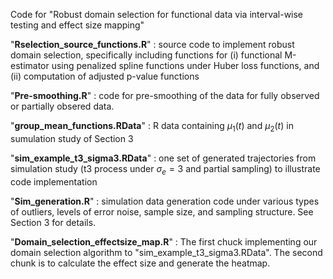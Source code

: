 Code for "Robust domain selection for functional data via interval-wise testing and effect size mapping"

"**Rselection_source_functions.R**"
 : source code to implement robust domain selection, specifically including functions for (i) functional M-estimator using penalized spline functions under Huber loss functions, and (ii) computation of adjusted p-value functions 

"**Pre-smoothing.R**"
: code for pre-smoothing of the data for fully observed or partially obsered data.

"**group_mean_functions.RData**"
 : R data containing $\mu_1(t)$ and $\mu_2(t)$ in sumulation study of Section 3

"**sim_example_t3_sigma3.RData**"
 : one set of generated trajectories from simulation study (t3 process under $\sigma_e=3$ and partial sampling) to illustrate code implementation

"**Sim_generation.R**"
 : simulation data generation code under various types of outliers, levels of error noise, sample size, and sampling structure. See Section 3 for details.


"**Domain_selection_effectsize_map.R**"
 : The first chuck implementing our domain selection algorithm to "sim_example_t3_sigma3.RData". The second chunk is to calculate the effect size and generate the heatmap.
